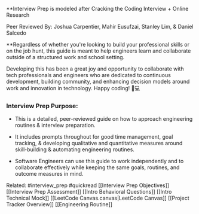 **Interview Prep is modeled after Cracking the Coding Interview + Online Research

Peer Reviewed By: Joshua Carpentier, Mahir Eusufzai, Stanley Lim, & Daniel Salcedo

**Regardless of whether you're looking to build your professional skills or on the job hunt, this guide is meant to help engineers learn and collaborate outside of a structured work and school setting.

Developing this has been a great joy and opportunity to collaborate with tech professionals and engineers who are dedicated to continuous development, building community, and enhancing decision models around work and innovation in technology. Happy coding! 🎉💻
### Interview Prep Purpose:

- This is a detailed, peer-reviewed guide on how to approach engineering routines & interview preparation. 
    
- It includes prompts throughout for good time management, goal tracking, & developing qualitative and quantitative measures around skill-building & automating engineering routines. 
    
- Software Engineers can use this guide to work independently and to collaborate effectively while keeping the same goals, routines, and outcome measures in mind.



Related: #interview_prep #quickread [[Interview Prep Objectives]] [[Interview Prep Assessment]] [[Intro Behavioral Questions]] [[Intro Technical Mock]] [[LeetCode Canvas.canvas|LeetCode Canvas]] [[Project Tracker Overview]] [[Engineering Routine]]